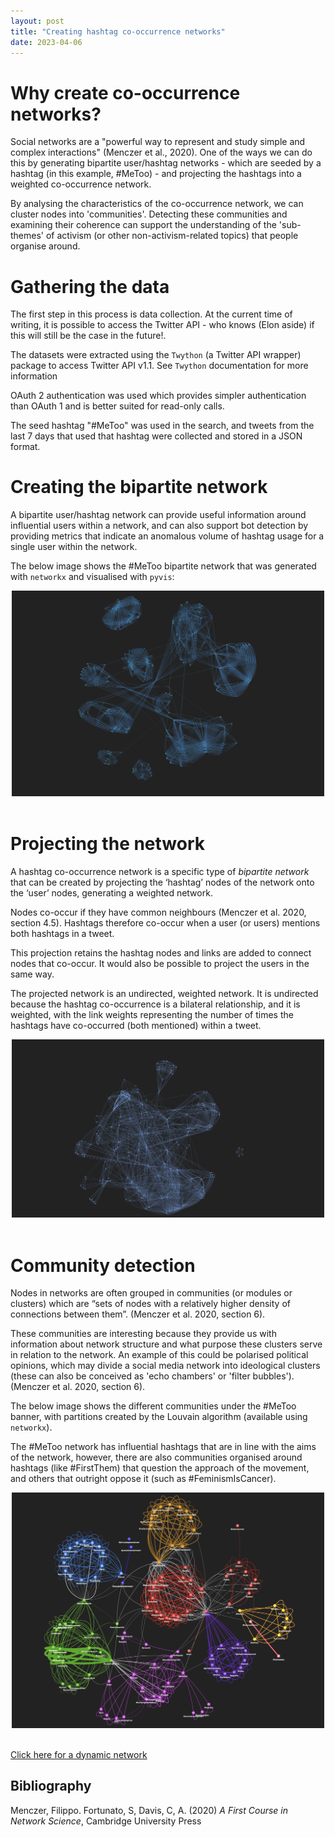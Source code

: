```yaml
---
layout: post
title: "Creating hashtag co-occurrence networks"
date: 2023-04-06
---
```



# Why create co-occurrence networks?
Social networks are a "powerful way to represent and study simple and complex interactions" (Menczer et al., 2020). One of the ways we can do this by generating bipartite user/hashtag networks -  which are seeded by a hashtag (in this example, #MeToo) - and projecting the hashtags into a weighted co-occurrence network. 

By analysing the characteristics of the co-occurrence network, we can cluster nodes into 'communities'. Detecting these communities and examining their coherence can support the understanding of the 'sub-themes' of activism (or other non-activism-related topics) that people organise around.

# Gathering the data
The first step in this process is data collection. At the current time of writing, it is possible to access the Twitter API - who knows (Elon aside) if this will still be the case in the future!. 

The datasets were extracted using the `Twython` (a Twitter API wrapper) package to access Twitter API v1.1. See `Twython` documentation for more information

OAuth 2 authentication was used which provides simpler authentication than OAuth 1 and is better suited for read-only calls.

The seed hashtag "#MeToo" was used in the search, and tweets from the last 7 days that used that hashtag were collected and stored in a JSON format.

# Creating the bipartite network
A bipartite user/hashtag network can provide useful information around influential users within a network, and can also support bot detection by providing metrics that indicate an anomalous volume of hashtag usage for a single user within the network. 

The below image shows the #MeToo bipartite network that was generated with `networkx` and visualised with `pyvis`:

<center><img src="https://github.com/jbuffer/jbuffer.github.io/blob/main/_posts/images/metoo_bipartite_full.png?raw=true" width="500px"/></center>
<br>

# Projecting the network
A hashtag co-occurrence network is a specific type of *bipartite network* that can be created by projecting the ‘hashtag’ nodes of the network onto the ‘user’ nodes, generating a weighted network. 

Nodes co-occur if they have common neighbours (Menczer et al. 2020, section 4.5). Hashtags therefore co-occur when a user (or users) mentions both hashtags in a tweet. 

This projection retains the hashtag nodes and links are added to connect nodes that co-occur. It would also be possible to project the users in the same way.

The projected network is an undirected, weighted network. It is undirected because the hashtag co-occurrence is a bilateral relationship, and it is weighted, with the link weights representing the number of times the hashtags have co-occurred (both mentioned) within a tweet.

<center><img src="https://github.com/jbuffer/jbuffer.github.io/blob/main/_posts/images/metoo_project_whole.png?raw=true" width="500px"/></center>
<br>

# Community detection
Nodes in networks are often grouped in communities (or modules or clusters) which are “sets of nodes with a relatively higher density of connections between them”. (Menczer et al. 2020, section 6). 

These communities are interesting because they provide us with information about network structure and what purpose these clusters serve in relation to the network. An example of this could be polarised political opinions, which may divide a social media network into ideological clusters (these can also be conceived as 'echo chambers' or 'filter bubbles'). (Menczer et al. 2020, section 6). 

The below image shows the different communities under the #MeToo banner, with partitions created by the Louvain algorithm (available using `networkx`).

The #MeToo network has influential hashtags that are in line with the aims of the network, however, there are also communities organised around hashtags (like #FirstThem) that question the approach of the movement, and others that outright oppose it (such as #FeminismIsCancer). 

<center><img src="https://github.com/jbuffer/jbuffer.github.io/blob/main/_posts/images/metoo_l_mod_max_f.png?raw=true" width="500px"/></center>

<br>

<p><a href="https://raw.githubusercontent.com/jbuffer/jbuffer.github.io/main/_posts/images/metoo_repulsion.html">Click here for a dynamic network</a></p>

## Bibliography
Menczer, Filippo. Fortunato, S, Davis, C, A. (2020) *A First Course in Network Science*, Cambridge University Press